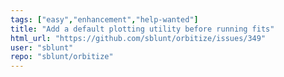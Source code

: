 ```yaml
---
tags: ["easy","enhancement","help-wanted"]
title: "Add a default plotting utility before running fits"
html_url: "https://github.com/sblunt/orbitize/issues/349"
user: "sblunt"
repo: "sblunt/orbitize"
---
```


